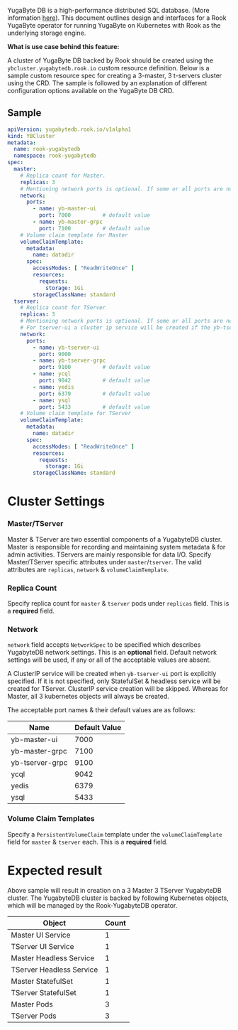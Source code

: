 YugaByte DB is a high-performance distributed SQL database. (More information [here](https://docs.yugabyte.com/latest/introduction/)). This document outlines design and interfaces for a Rook YugaByte operator for running YugaByte on Kubernetes with Rook as the underlying storage engine.

**What is use case behind this feature:**

A cluster of YugaByte DB backed by Rook should be created using the `ybcluster.yugabytedb.rook.io` custom resource definition. Below is a sample custom resource spec for creating a 3-master, 3 t-servers cluster using the CRD. The sample is followed by an explanation of different configuration options available on the YugaByte DB CRD.

## Sample

```yaml
apiVersion: yugabytedb.rook.io/v1alpha1
kind: YBCluster
metadata:
  name: rook-yugabytedb
  namespace: rook-yugabytedb
spec:
  master:
    # Replica count for Master.
    replicas: 3
    # Mentioning network ports is optional. If some or all ports are not specified, then they will be defaulted to below-mentioned values, except for tserver-ui.
    network:
      ports:
        - name: yb-master-ui
          port: 7000          # default value
        - name: yb-master-grpc
          port: 7100          # default value
    # Volume claim template for Master
    volumeClaimTemplate:
      metadata:
        name: datadir
      spec:
        accessModes: [ "ReadWriteOnce" ]
        resources:
          requests:
            storage: 1Gi
        storageClassName: standard
  tserver:
    # Replica count for TServer
    replicas: 3
    # Mentioning network ports is optional. If some or all ports are not specified, then they will be defaulted to below-mentioned values, except for tserver-ui.
    # For tserver-ui a cluster ip service will be created if the yb-tserver-ui port is explicitly mentioned. If it is not specified, only StatefulSet & headless service will be created for TServer. TServer ClusterIP service creation will be skipped. Whereas for Master, all 3 kubernetes objects will always be created.
    network:
      ports:
        - name: yb-tserver-ui
          port: 9000
        - name: yb-tserver-grpc
          port: 9100          # default value
        - name: ycql
          port: 9042          # default value
        - name: yedis
          port: 6379          # default value
        - name: ysql
          port: 5433          # default value
    # Volume claim template for TServer
    volumeClaimTemplate:
      metadata:
        name: datadir
      spec:
        accessModes: [ "ReadWriteOnce" ]
        resources:
          requests:
            storage: 1Gi
        storageClassName: standard
```
# Cluster Settings

### Master/TServer
Master & TServer are two essential components of a YugabyteDB cluster. Master is responsible for recording and maintaining system metadata & for admin activities. TServers are mainly responsible for data I/O.
Specify Master/TServer specific attributes under `master`/`tserver`. The valid attributes are `replicas`, `network` & `volumeClaimTemplate`.

### Replica Count
Specify replica count for `master` & `tserver` pods under `replicas` field. This is a **required** field.

### Network
`network` field accepts `NetworkSpec` to be specified which describes YugabyteDB network settings. This is an **optional** field. Default network settings will be used, if any or all of the acceptable values are absent.

A ClusterIP service will be created when `yb-tserver-ui` port is explicitly specified. If it is not specified, only StatefulSet & headless service will be created for TServer. ClusterIP service creation will be skipped. Whereas for Master, all 3 kubernetes objects will always be created.

The acceptable port names & their default values are as follows:

| Name | Default Value |
| ---- | ------------- |
| yb-master-ui | 7000 |
| yb-master-grpc | 7100 |
| yb-tserver-grpc | 9100 |
| ycql | 9042 |
| yedis | 6379 |
| ysql | 5433 |

### Volume Claim Templates
Specify a `PersistentVolumeClaim` template under the `volumeClaimTemplate` field for `master` & `tserver` each. This is a **required** field.


# Expected result
Above sample will result in creation on a 3 Master 3 TServer YugabyteDB cluster. The YugabyteDB cluster is backed by following Kubernetes objects, which will be managed by the Rook-YugabyteDB operator.

|Object|Count|
|------|-----|
|Master UI Service| 1 |
|TServer UI Service| 1 |
|Master Headless Service| 1 |
|TServer Headless Service| 1 |
|Master StatefulSet| 1 |
|TServer StatefulSet| 1 |
|Master Pods| 3 |
|TServer Pods| 3 |